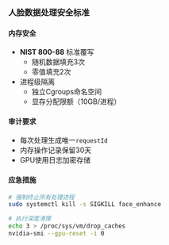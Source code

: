 ### 人脸数据处理安全标准

#### 内存安全
- **NIST 800-88** 标准覆写
  - 随机数据填充3次
  - 零值填充2次
- 进程级隔离
  - 独立Cgroups命名空间
  - 显存分配限额（10GB/进程）

#### 审计要求
- 每次处理生成唯一`requestId`
- 内存操作记录保留30天
- GPU使用日志加密存储

#### 应急措施
```bash
# 强制终止所有处理进程
sudo systemctl kill -s SIGKILL face_enhance

# 执行深度清理
echo 3 > /proc/sys/vm/drop_caches
nvidia-smi --gpu-reset -i 0
``` 
